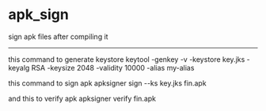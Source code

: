# apk_sign
sign apk files after compiling it

----------------------------------

this command to generate keystore
keytool -genkey -v -keystore key.jks -keyalg RSA -keysize 2048 -validity 10000 -alias my-alias

this command to sign apk
apksigner sign --ks key.jks fin.apk

and this to verify apk
apksigner verify fin.apk
